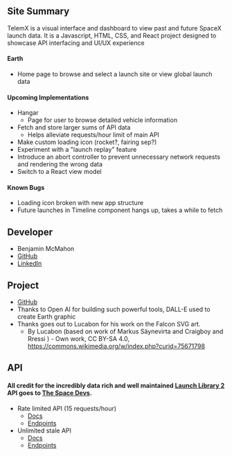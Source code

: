 ## Site Summary
TelemX is a visual interface and dashboard to view past and future SpaceX launch data. It is a Javascript, HTML, CSS, and React project designed to showcase API interfacing and UI/UX experience
#### Earth
  * Home page to browse and select a launch site or view global launch data
#### Upcoming Implementations
* Hangar
  * Page for user to browse detailed vehicle information
* Fetch and store larger sums of API data
  * Helps alleviate requests/hour limit of main API
* Make custom loading icon (rocket?, fairing sep?)
* Experiment with a "launch replay" feature
* Introduce an abort controller to prevent unnecessary network requests and rendering the wrong data
* Switch to a React view model
#### Known Bugs
* Loading icon broken with new app structure
* Future launches in Timeline component hangs up, takes a while to fetch

## Developer
  * Benjamin McMahon
  * [GitHub](https://github.com/benjaminmcmahon3)
  * [LinkedIn](https://www.linkedin.com/in/benjaminmcmahon3/)

## Project 
  * [GitHub](https://github.com/benjaminmcmahon3/TelemX)
  * Thanks to Open AI for building such powerful tools, DALL-E used to create Earth graphic
  * Thanks goes out to Lucabon for his work on the Falcon SVG art.
    * By Lucabon (based on work of Markus Säynevirta and Craigboy and Rressi ) - Own work, CC BY-SA 4.0, https://commons.wikimedia.org/w/index.php?curid=75671798

## API
#### All credit for the incredibly data rich and well maintained [Launch Library 2](https://thespacedevs.com/llapi) API goes to [The Space Devs](https://thespacedevs.com/).
  * Rate limited API (15 requests/hour)
    * [Docs](https://ll.thespacedevs.com/docs/)
    * [Endpoints](https://ll.thespacedevs.com/2.2.0/)
  * Unlimited stale API
    * [Docs](https://lldev.thespacedevs.com/docs/#/)
    * [Endpoints](https://lldev.thespacedevs.com/2.2.0/)